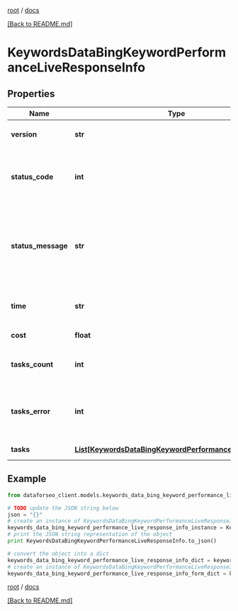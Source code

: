 [root](./../ "root") / [docs](./ "docs")

[[Back to README.md]](./../README.md "[Back to README.md]")

# KeywordsDataBingKeywordPerformanceLiveResponseInfo

## Properties

Name | Type | Description | Notes
------------ | ------------- | ------------- | -------------
**version** | **str** | the current version of the API | [optional]
**status_code** | **int** | general status code you can find the full list of the response codes here | [optional]
**status_message** | **str** | general informational message you can find the full list of general informational messages here | [optional]
**time** | **str** | total execution time, seconds | [optional]
**cost** | **float** | total tasks cost, USD | [optional]
**tasks_count** | **int** | the number of tasks in the tasks array | [optional]
**tasks_error** | **int** | the number of tasks in the tasks array returned with an error | [optional]
**tasks** | [**List[KeywordsDataBingKeywordPerformanceLiveTaskInfo]**](KeywordsDataBingKeywordPerformanceLiveTaskInfo.md) | array of tasks | [optional]

## Example

```python
from dataforseo_client.models.keywords_data_bing_keyword_performance_live_response_info import KeywordsDataBingKeywordPerformanceLiveResponseInfo

# TODO update the JSON string below
json = "{}"
# create an instance of KeywordsDataBingKeywordPerformanceLiveResponseInfo from a JSON string
keywords_data_bing_keyword_performance_live_response_info_instance = KeywordsDataBingKeywordPerformanceLiveResponseInfo.from_json(json)
# print the JSON string representation of the object
print KeywordsDataBingKeywordPerformanceLiveResponseInfo.to_json()

# convert the object into a dict
keywords_data_bing_keyword_performance_live_response_info_dict = keywords_data_bing_keyword_performance_live_response_info_instance.to_dict()
# create an instance of KeywordsDataBingKeywordPerformanceLiveResponseInfo from a dict
keywords_data_bing_keyword_performance_live_response_info_form_dict = keywords_data_bing_keyword_performance_live_response_info.from_dict(keywords_data_bing_keyword_performance_live_response_info_dict)
```

  

[root](./../ "root") / [docs](./ "docs")

[[Back to README.md]](./../README.md "[Back to README.md]")